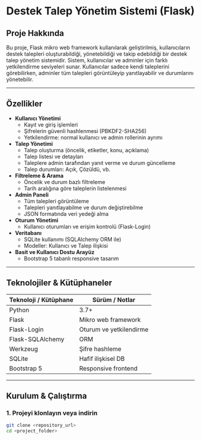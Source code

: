 # Destek Talep Yönetim Sistemi (Flask)

## Proje Hakkında

Bu proje, Flask mikro web framework kullanılarak geliştirilmiş, kullanıcıların destek talepleri oluşturabildiği, yönetebildiği ve takip edebildiği bir destek talep yönetim sistemidir. Sistem, kullanıcılar ve adminler için farklı yetkilendirme seviyeleri sunar. Kullanıcılar sadece kendi taleplerini görebilirken, adminler tüm talepleri görüntüleyip yanıtlayabilir ve durumlarını yönetebilir.

---

## Özellikler

- **Kullanıcı Yönetimi**
  - Kayıt ve giriş işlemleri
  - Şifrelerin güvenli hashlenmesi (PBKDF2-SHA256)
  - Yetkilendirme: normal kullanıcı ve admin rollerinin ayrımı
- **Talep Yönetimi**
  - Talep oluşturma (öncelik, etiketler, konu, açıklama)
  - Talep listesi ve detayları
  - Taleplere admin tarafından yanıt verme ve durum güncelleme
  - Talep durumları: Açık, Çözüldü, vb.
- **Filtreleme & Arama**
  - Öncelik ve durum bazlı filtreleme
  - Tarih aralığına göre taleplerin listelenmesi
- **Admin Paneli**
  - Tüm talepleri görüntüleme
  - Talepleri yanıtlayabilme ve durum değiştirebilme
  - JSON formatında veri yedeği alma
- **Oturum Yönetimi**
  - Kullanıcı oturumları ve erişim kontrolü (Flask-Login)
- **Veritabanı**
  - SQLite kullanımı (SQLAlchemy ORM ile)
  - Modeller: Kullanıcı ve Talep ilişkisi
- **Basit ve Kullanıcı Dostu Arayüz**
  - Bootstrap 5 tabanlı responsive tasarım

---

## Teknolojiler & Kütüphaneler

| Teknoloji / Kütüphane | Sürüm / Notlar          |
|----------------------|------------------------|
| Python               | 3.7+                   |
| Flask                | Mikro web framework     |
| Flask-Login          | Oturum ve yetkilendirme|
| Flask-SQLAlchemy     | ORM                    |
| Werkzeug             | Şifre hashleme         |
| SQLite               | Hafif ilişkisel DB     |
| Bootstrap 5          | Responsive frontend    |

---

## Kurulum & Çalıştırma

### 1. Projeyi klonlayın veya indirin

```bash
git clone <repository_url>
cd <project_folder>

